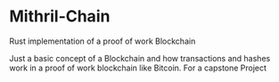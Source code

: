 # Mithril-Chain
Rust implementation of a proof of work Blockchain

Just a basic concept of a Blockchain and how transactions and hashes work in a proof of work blockchain like Bitcoin.
For a capstone Project
